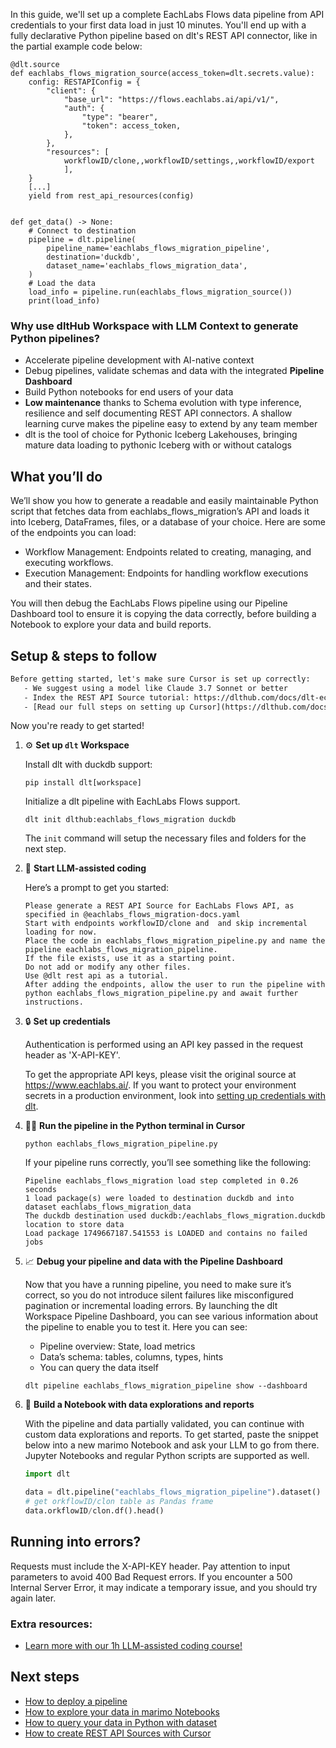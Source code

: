In this guide, we'll set up a complete EachLabs Flows data pipeline from API credentials to your first data load in just 10 minutes. You'll end up with a fully declarative Python pipeline based on dlt's REST API connector, like in the partial example code below:

```python-outcome
@dlt.source
def eachlabs_flows_migration_source(access_token=dlt.secrets.value):
    config: RESTAPIConfig = {
        "client": {
            "base_url": "https://flows.eachlabs.ai/api/v1/",
            "auth": {
                "type": "bearer",
                "token": access_token,
            },
        },
        "resources": [
            workflowID/clone,,workflowID/settings,,workflowID/export
            ],
    }
    [...]
    yield from rest_api_resources(config)


def get_data() -> None:
    # Connect to destination
    pipeline = dlt.pipeline(
        pipeline_name='eachlabs_flows_migration_pipeline',
        destination='duckdb',
        dataset_name='eachlabs_flows_migration_data', 
    )
    # Load the data
    load_info = pipeline.run(eachlabs_flows_migration_source())
    print(load_info) 
```

### Why use dltHub Workspace with LLM Context to generate Python pipelines?

- Accelerate pipeline development with AI-native context
- Debug pipelines, validate schemas and data with the integrated **Pipeline Dashboard**
- Build Python notebooks for end users of your data
- **Low maintenance** thanks to Schema evolution with type inference, resilience and self documenting REST API connectors. A shallow learning curve makes the pipeline easy to extend by any team member
- dlt is the tool of choice for Pythonic Iceberg Lakehouses, bringing mature data loading to pythonic Iceberg with or without catalogs

## What you’ll do

We’ll show you how to generate a readable and easily maintainable Python script that fetches data from eachlabs_flows_migration’s API and loads it into Iceberg, DataFrames, files, or a database of your choice. Here are some of the endpoints you can load:

- Workflow Management: Endpoints related to creating, managing, and executing workflows.
- Execution Management: Endpoints for handling workflow executions and their states.

You will then debug the EachLabs Flows pipeline using our Pipeline Dashboard tool to ensure it is copying the data correctly, before building a Notebook to explore your data and build reports.

## Setup & steps to follow

```default
Before getting started, let's make sure Cursor is set up correctly:
   - We suggest using a model like Claude 3.7 Sonnet or better
   - Index the REST API Source tutorial: https://dlthub.com/docs/dlt-ecosystem/verified-sources/rest_api/ and add it to context as **@dlt rest api**
   - [Read our full steps on setting up Cursor](https://dlthub.com/docs/dlt-ecosystem/llm-tooling/cursor-restapi#23-configuring-cursor-with-documentation)
```

Now you're ready to get started!

1. ⚙️ **Set up `dlt` Workspace**
    
    Install dlt with duckdb support:
    ```shell
    pip install dlt[workspace]
    ```

    Initialize a dlt pipeline with EachLabs Flows support.
    ```shell
    dlt init dlthub:eachlabs_flows_migration duckdb
    ```

    The `init` command will setup the necessary files and folders for the next step.
    
2. 🤠 **Start LLM-assisted coding**
    
    Here’s a prompt to get you started:
    
    ```prompt
    Please generate a REST API Source for EachLabs Flows API, as specified in @eachlabs_flows_migration-docs.yaml 
    Start with endpoints workflowID/clone and  and skip incremental loading for now. 
    Place the code in eachlabs_flows_migration_pipeline.py and name the pipeline eachlabs_flows_migration_pipeline. 
    If the file exists, use it as a starting point. 
    Do not add or modify any other files. 
    Use @dlt rest api as a tutorial. 
    After adding the endpoints, allow the user to run the pipeline with python eachlabs_flows_migration_pipeline.py and await further instructions.
    ```

    
3. 🔒 **Set up credentials** 
    
    Authentication is performed using an API key passed in the request header as 'X-API-KEY'.
    
    To get the appropriate API keys, please visit the original source at https://www.eachlabs.ai/.
    If you want to protect your environment secrets in a production environment, look into [setting up credentials with dlt](https://dlthub.com/docs/walkthroughs/add_credentials).
    
4. 🏃‍♀️ **Run the pipeline in the Python terminal in Cursor**
    
    ```shell
    python eachlabs_flows_migration_pipeline.py
    ```
    
    If your pipeline runs correctly, you’ll see something like the following:
    
    ```shell
    Pipeline eachlabs_flows_migration load step completed in 0.26 seconds
    1 load package(s) were loaded to destination duckdb and into dataset eachlabs_flows_migration_data
    The duckdb destination used duckdb:/eachlabs_flows_migration.duckdb location to store data
    Load package 1749667187.541553 is LOADED and contains no failed jobs
    ```
    
5. 📈 **Debug your pipeline and data with the Pipeline Dashboard**

    Now that you have a running pipeline, you need to make sure it’s correct, so you do not introduce silent failures like misconfigured pagination or incremental loading errors. By launching the dlt Workspace Pipeline Dashboard, you can see various information about the pipeline to enable you to test it. Here you can see:
    - Pipeline overview: State, load metrics
    - Data’s schema: tables, columns, types, hints
    - You can query the data itself
    
    ```shell
    dlt pipeline eachlabs_flows_migration_pipeline show --dashboard
    ```
    
6. 🐍 **Build a Notebook with data explorations and reports**

    With the pipeline and data partially validated, you can continue with custom data explorations and reports. To get started, paste the snippet below into a new marimo Notebook and ask your LLM to go from there. Jupyter Notebooks and regular Python scripts are supported as well.

    
    ```python
    import dlt

   data = dlt.pipeline("eachlabs_flows_migration_pipeline").dataset()
   # get orkflowID/clon table as Pandas frame
   data.orkflowID/clon.df().head()
    ```

## Running into errors?

Requests must include the X-API-KEY header. Pay attention to input parameters to avoid 400 Bad Request errors. If you encounter a 500 Internal Server Error, it may indicate a temporary issue, and you should try again later.

### Extra resources:

- [Learn more with our 1h LLM-assisted coding course!](https://www.youtube.com/watch?v=GGid70rnJuM)

## Next steps

- [How to deploy a pipeline](https://dlthub.com/docs/walkthroughs/deploy-a-pipeline)
- [How to explore your data in marimo Notebooks](https://dlthub.com/docs/general-usage/dataset-access/marimo)
- [How to query your data in Python with dataset](https://dlthub.com/docs/general-usage/dataset-access/dataset)
- [How to create REST API Sources with Cursor](https://dlthub.com/docs/dlt-ecosystem/llm-tooling/cursor-restapi)